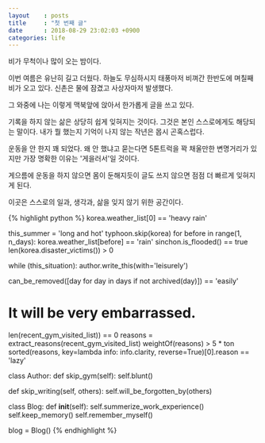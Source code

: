 ```yaml
---
layout    : posts
title     : "첫 번째 글"
date      : 2018-08-29 23:02:03 +0900
categories: life
---
```

비가 무척이나 많이 오는 밤이다.

이번 여름은 유난히 길고 더웠다. 하늘도 무심하시지 태풍마저 비껴간 한반도에 며칠째 비가 오고 있다. 신촌은 물에 잠겼고 사상자마저 발생했다.

그 와중에 나는 이렇게 맥북앞에 앉아서 한가롭게 글을 쓰고 있다.

기록을 하지 않는 삶은 상당히 쉽게 잊혀지는 것이다. 그것은 본인 스스로에게도 해당되는 말이다. 내가 뭘 했는지 기억이 나지 않는 작년은 몹시 곤혹스럽다.

운동을 안 한지 꽤 되었다. 왜 안 했냐고 묻는다면 5톤트럭을 꽉 채울만한 변명거리가 있지만 가장 명확한 이유는 '게을러서'일 것이다.

게으름에 운동을 하지 않으면 몸이 둔해지듯이 글도 쓰지 않으면 점점 더 빠르게 잊혀지게 된다.

이곳은 스스로의 일과, 생각과, 삶을 잊지 않기 위한 공간이다.

{% highlight python %}
korea.weather_list[0] == 'heavy rain'

this_summer = 'long and hot'
typhoon.skip(korea)
for before in range(1, n_days):
  korea.weather_list[before] == 'rain'
sinchon.is_flooded() == true
len(korea.disaster_victims()) > 0

while (this_situation):
  author.write_this(with='leisurely')

can_be_removed([day for day in days if not archived(day)]) == 'easily'
# It will be very embarrassed.

len(recent_gym_visited_list)) == 0
reasons = extract_reasons(recent_gym_visited_list)
weightOf(reasons) > 5 * ton
sorted(reasons, key=lambda info: info.clarity, reverse=True)[0].reason == 'lazy'

class Author:
  def skip_gym(self):
    self.blunt()

  def skip_writing(self, others):
    self.will_be_forgotten_by(others)

class Blog:
  def __init__(self):
    self.summerize_work_experience()
    self.keep_memory()
    self.remember_myself()

blog = Blog()
{% endhighlight %}
